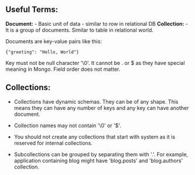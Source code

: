 ## Useful Terms:
**Document:** - Basic unit of data - similar to row in relational DB
**Collection:** - It is a group of documents. Similar to table in relational world.

Documents are key-value pairs like this:

```{"greeting": "Hello, World"}```

Key must not be null character '\0'.
It cannot be . or $ as they have special meaning in Mongo.
Field order does not matter.

## Collections:

- Collections have dynamic schemas. They can be of any shape. This means they can have any number of keys and any key can have another document.
- Collection names may not contain '\0' or '$'.
- You should not create any collections that start with system as it is reserved for internal collections.

- Subcollections can be grouped by separating them with '.'. For example, application containing blog might have 'blog.posts' and 'blog.authors' collection.

